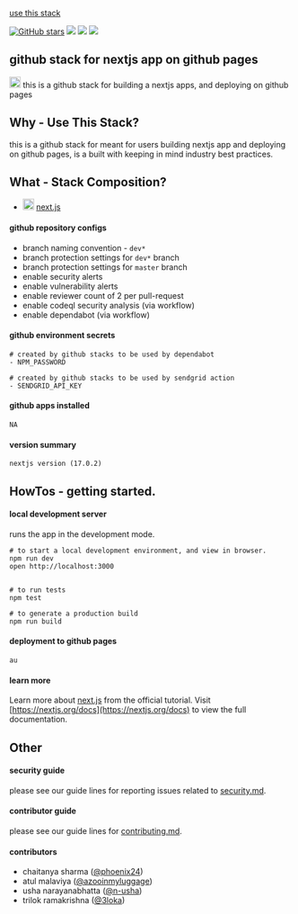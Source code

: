 [use this stack](https://github.com/new?stack=github/ghstack-nextjs-ghpages)

[![GitHub stars](https://img.shields.io/github/stars/github/fetch.svg?style=social&label=Star)](https://github.com/github/fetch) 
<a href="https://discord.gg/phoenix24"><img src="https://img.shields.io/badge/chat-discord-brightgreen.svg?logo=discord&style=flat"></a>
<a href="https://twitter.com/intent/follow?screen_name=phoenix24"><img src="https://img.shields.io/badge/Follow-phoenix24-blue.svg?style=flat&logo=twitter"></a>
<a href="https://eepurl.com/phoenix24"><img src="https://img.shields.io/badge/newsletter-subscribe-yellow.svg?style=flat"></a>


## github stack for nextjs app on github pages
<p>
    <img src="https://github.githubassets.com/images/modules/site/icons/footer/github-mark.svg" height="20">
    this is a github stack for building a nextjs apps, and deploying on github pages
</p>


## Why - Use This Stack?
this is a github stack for meant for users building nextjs app and deploying on github pages, is a built with keeping in mind industry best practices.

## What - Stack Composition?
- <img src="https://github.githubassets.com/images/modules/site/icons/footer/github-mark.svg" height="20"> [next.js](https://pages.github.com/)

#### github repository configs
- branch naming convention - `dev*`
- branch protection settings for `dev*` branch
- branch protection settings for `master` branch
- enable security alerts
- enable vulnerability alerts
- enable reviewer count of 2 per pull-request
- enable codeql security analysis (via workflow)
- enable dependabot (via workflow)

#### github environment secrets
```
# created by github stacks to be used by dependabot
- NPM_PASSWORD

# created by github stacks to be used by sendgrid action
- SENDGRID_API_KEY
```

#### github apps installed
```NA```

#### version summary
```nextjs version (17.0.2)```

## HowTos - getting started.

#### local development server
runs the app in the development mode.
```
# to start a local development environment, and view in browser.
npm run dev
open http://localhost:3000 


# to run tests
npm test

# to generate a production build
npm run build
```

#### deployment to github pages
```
au
```


#### learn more 
Learn more about [next.js](https://nextjs.org/learn) from the official tutorial.
Visit [https://nextjs.org/docs](https://nextjs.org/docs) to view the full documentation.


## Other

#### security guide
please see our guide lines for reporting issues related to [security.md](/.github/stacks/security.md).

#### contributor guide
please see our guide lines for [contributing.md](/.github/stacks/contributing.md).

#### contributors 
- chaitanya sharma ([@phoenix24](https://twitter.com/phoenix24)) 
- atul malaviya ([@azooinmyluggage](https://twitter.com/azooinmyluggage))
- usha narayanabhatta ([@n-usha](https://twitter.com/n-usha))
- trilok ramakrishna ([@3loka](https://twitter.com/3loka))
